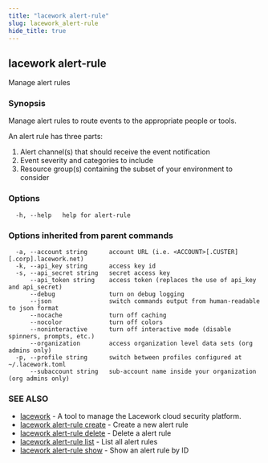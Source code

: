 ```yaml
---
title: "lacework alert-rule"
slug: lacework_alert-rule
hide_title: true
---
```


## lacework alert-rule

Manage alert rules

### Synopsis

Manage alert rules to route events to the appropriate people or tools.		

An alert rule has three parts:

  1. Alert channel(s) that should receive the event notification
  2. Event severity and categories to include
  3. Resource group(s) containing the subset of your environment to consider


### Options

```
  -h, --help   help for alert-rule
```

### Options inherited from parent commands

```
  -a, --account string      account URL (i.e. <ACCOUNT>[.CUSTER][.corp].lacework.net)
  -k, --api_key string      access key id
  -s, --api_secret string   secret access key
      --api_token string    access token (replaces the use of api_key and api_secret)
      --debug               turn on debug logging
      --json                switch commands output from human-readable to json format
      --nocache             turn off caching
      --nocolor             turn off colors
      --noninteractive      turn off interactive mode (disable spinners, prompts, etc.)
      --organization        access organization level data sets (org admins only)
  -p, --profile string      switch between profiles configured at ~/.lacework.toml
      --subaccount string   sub-account name inside your organization (org admins only)
```

### SEE ALSO

* [lacework](lacework.md)	 - A tool to manage the Lacework cloud security platform.
* [lacework alert-rule create](lacework_alert-rule_create.md)	 - Create a new alert rule
* [lacework alert-rule delete](lacework_alert-rule_delete.md)	 - Delete a alert rule
* [lacework alert-rule list](lacework_alert-rule_list.md)	 - List all alert rules
* [lacework alert-rule show](lacework_alert-rule_show.md)	 - Show an alert rule by ID

